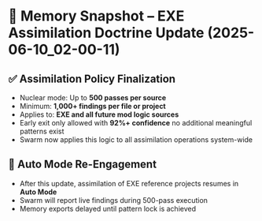 # 🧠 Memory Snapshot – EXE Assimilation Doctrine Update (2025-06-10_02-00-11)

## ✅ Assimilation Policy Finalization

- Nuclear mode: Up to **500 passes per source**
- Minimum: **1,000+ findings per file or project**
- Applies to: **EXE and all future mod logic sources**
- Early exit only allowed with **92%+ confidence** no additional meaningful patterns exist
- Swarm now applies this logic to all assimilation operations system-wide

## 🔁 Auto Mode Re-Engagement
- After this update, assimilation of EXE reference projects resumes in **Auto Mode**
- Swarm will report live findings during 500-pass execution
- Memory exports delayed until pattern lock is achieved

